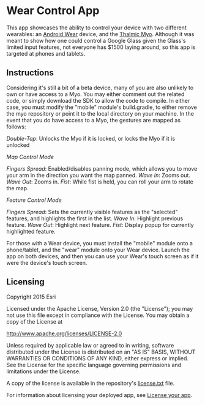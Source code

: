 Wear Control App
=======================
This app showcases the ability to control your device with two different wearables: an [Android Wear](http://www.android.com/wear/) device, and the [Thalmic Myo](https://www.thalmic.com/en/myo/). Although it was meant to show how one could control a Google Glass given the Glass's limited input features, not everyone has $1500 laying around, so this app is targeted at phones and tablets.

## Instructions
Considering it's still a bit of a beta device, many of you are also unlikely to own or have access to a Myo. You may either comment out the related code, or simply download the SDK to allow the code to compile. In either case, you must modify the "mobile" module's build.gradle, to either remove the myo repository or point it to the local directory on your machine. In the event that you do have access to a Myo, the gestures are mapped as follows:

  *Double-Tap*: Unlocks the Myo if it is locked, or locks the Myo if it is unlocked

*Map Control Mode*

  *Fingers Spread*: Enabled/disables panning mode, which allows you to move your arm in the direction you want the map panned.
  *Wave In*: Zooms out.
  *Wave Out*: Zooms in.
  *Fist*: While fist is held, you can roll your arm to rotate the map.

*Feature Control Mode*

  *Fingers Spread*: Sets the currently visible features as the "selected" features, and highlights the first in the list.
  *Wave In*: Highlight previous feature.
  *Wave Out*: Highlight next feature.
  *Fist*: Display popup for currently highlighted feature.

For those with a Wear device, you must install the "mobile" module onto a phone/tablet, and the "wear" module onto your Wear device. Launch the app on both devices, and then you can use your Wear's touch screen as if it were the device's touch screen.

## Licensing
Copyright 2015 Esri

Licensed under the Apache License, Version 2.0 (the "License"); you may not use this file except in compliance with the License. You may obtain a copy of the License at

http://www.apache.org/licenses/LICENSE-2.0

Unless required by applicable law or agreed to in writing, software distributed under the License is distributed on an "AS IS" BASIS, WITHOUT WARRANTIES OR CONDITIONS OF ANY KIND, either express or implied. See the License for the specific language governing permissions and limitations under the License.

A copy of the license is available in the repository's [license.txt](https://github.com/Esri/arcgis-runtime-demos-android/blob/master/license.txt) file.

For information about licensing your deployed app, see [License your app](https://developers.arcgis.com/android/guide/license-your-app.htm).
